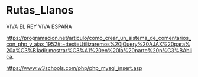 # Rutas_Llanos


VIVA EL REY VIVA ESPAÑA

https://programacion.net/articulo/como_crear_un_sistema_de_comentarios_con_php_y_ajax_1952#:~:text=Utilizaremos%20jQuery%20AJAX%20para%20a%C3%B1adir,mostrar%C3%A1%20en%20la%20parte%20p%C3%BAblica.

https://www.w3schools.com/php/php_mysql_insert.asp
